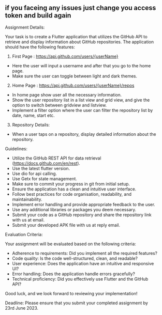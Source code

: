 ## if you faceing any issues  just change you access token and build again 
Assignment Details:

Your task is to create a Flutter application that utilizes the GitHub API to retrieve and display information about GitHub repositories.
The application should have the following features:


1. First Page : https://api.github.com/users/{userName}
  - Here the user will input a username and after that you go to the home page.
  - Make sure the user can toggle between light and dark themes. 
2. Home Page : https://api.github.com/users/{userName}/repos 
 - In home page show user all the necessary information. 
 - Show the user repository list in a list view and grid view, and give the option to switch between gridview and listview. 
- Implement a filter option where the user can filter the repository list by date, name, start etc. 
3. Repository Details:
 - When a user taps on a repository, display detailed information about the repository.

 

Guidelines:
- Utilize the GitHub REST API for data retrieval (https://docs.github.com/en/rest).
- Use the latest flutter version.
- Use dio for api calling.
- Use Getx for state management.
- Make sure to commit your progress in git from initial setup.
- Ensure the application has a clean and intuitive user interface.
- Follow best practices for code organisation, readability, and maintainability.
- Implement error handling and provide appropriate feedback to the user.
- Use any additional libraries or packages you deem necessary.
- Submit your code as a GitHub repository and share the repository link with us at email.
- Submit your developed APK file with us at reply email.


Evaluation Criteria:

Your assignment will be evaluated based on the following criteria:

- Adherence to requirements: Did you implement all the required features?
- Code quality: Is the code well-structured, clean, and readable?
- User experience: Does the application have an intuitive and responsive UI?
- Error handling: Does the application handle errors gracefully?
- Technical proficiency: Did you effectively use Flutter and the GitHub API?

Good luck, and we look forward to reviewing your implementation!
 

Deadline:
Please ensure that you submit your completed assignment by 23rd June 2023.